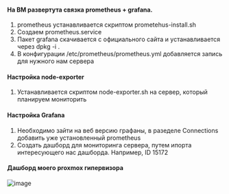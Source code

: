 #### На ВМ развертута связка prometheus + grafana.

1. prometheus устанавливается скриптом prometehus-install.sh
2. Создаем prometheus.service
3. Пакет grafana скачивается с официального сайта и устанавливается через dpkg -i .
4. В конфигурации /etc/prometheus/prometheus.yml добавляется запись для нужного нам сервера

#### Настройка node-exporter

1. Устанавливается скриптом node-exporter.sh на сервер, который планируем мониторить

#### Настройка Grafana

1. Необходимо зайти на веб версию графаны, в разеделе Connections добавить уже установленный prometheus
2. Создать дашборд для мониторинга сервера, путем ипорта интересующего нас дашборда. Например, ID 15172

#### Дашборд моего proxmox гипервизора

![image](https://github.com/user-attachments/assets/71778562-7c8d-4db0-8f43-aa09058910c4)

